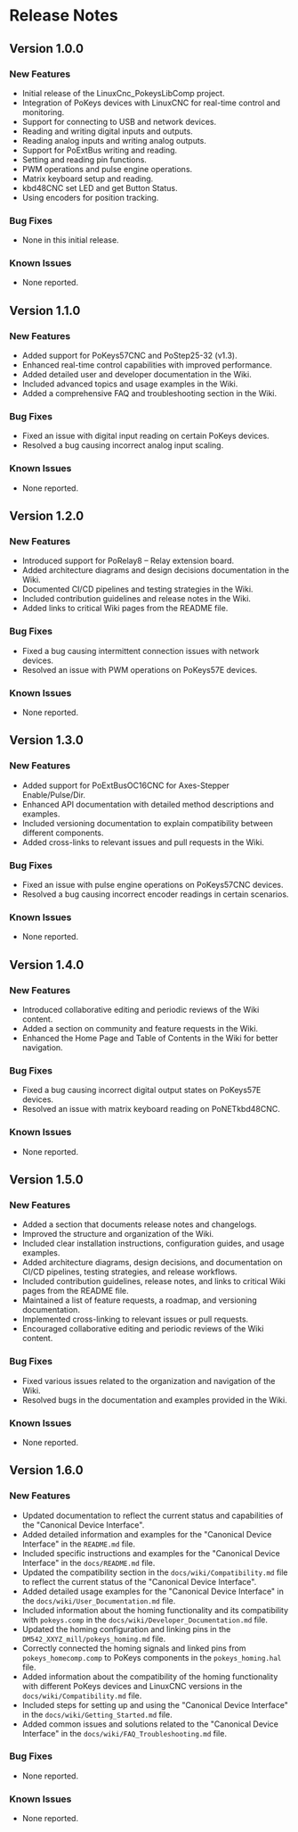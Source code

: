 # Release Notes

## Version 1.0.0

### New Features
- Initial release of the LinuxCnc_PokeysLibComp project.
- Integration of PoKeys devices with LinuxCNC for real-time control and monitoring.
- Support for connecting to USB and network devices.
- Reading and writing digital inputs and outputs.
- Reading analog inputs and writing analog outputs.
- Support for PoExtBus writing and reading.
- Setting and reading pin functions.
- PWM operations and pulse engine operations.
- Matrix keyboard setup and reading.
- kbd48CNC set LED and get Button Status.
- Using encoders for position tracking.

### Bug Fixes
- None in this initial release.

### Known Issues
- None reported.

## Version 1.1.0

### New Features
- Added support for PoKeys57CNC and PoStep25-32 (v1.3).
- Enhanced real-time control capabilities with improved performance.
- Added detailed user and developer documentation in the Wiki.
- Included advanced topics and usage examples in the Wiki.
- Added a comprehensive FAQ and troubleshooting section in the Wiki.

### Bug Fixes
- Fixed an issue with digital input reading on certain PoKeys devices.
- Resolved a bug causing incorrect analog input scaling.

### Known Issues
- None reported.

## Version 1.2.0

### New Features
- Introduced support for PoRelay8 – Relay extension board.
- Added architecture diagrams and design decisions documentation in the Wiki.
- Documented CI/CD pipelines and testing strategies in the Wiki.
- Included contribution guidelines and release notes in the Wiki.
- Added links to critical Wiki pages from the README file.

### Bug Fixes
- Fixed a bug causing intermittent connection issues with network devices.
- Resolved an issue with PWM operations on PoKeys57E devices.

### Known Issues
- None reported.

## Version 1.3.0

### New Features
- Added support for PoExtBusOC16CNC for Axes-Stepper Enable/Pulse/Dir.
- Enhanced API documentation with detailed method descriptions and examples.
- Included versioning documentation to explain compatibility between different components.
- Added cross-links to relevant issues and pull requests in the Wiki.

### Bug Fixes
- Fixed an issue with pulse engine operations on PoKeys57CNC devices.
- Resolved a bug causing incorrect encoder readings in certain scenarios.

### Known Issues
- None reported.

## Version 1.4.0

### New Features
- Introduced collaborative editing and periodic reviews of the Wiki content.
- Added a section on community and feature requests in the Wiki.
- Enhanced the Home Page and Table of Contents in the Wiki for better navigation.

### Bug Fixes
- Fixed a bug causing incorrect digital output states on PoKeys57E devices.
- Resolved an issue with matrix keyboard reading on PoNETkbd48CNC.

### Known Issues
- None reported.

## Version 1.5.0

### New Features
- Added a section that documents release notes and changelogs.
- Improved the structure and organization of the Wiki.
- Included clear installation instructions, configuration guides, and usage examples.
- Added architecture diagrams, design decisions, and documentation on CI/CD pipelines, testing strategies, and release workflows.
- Included contribution guidelines, release notes, and links to critical Wiki pages from the README file.
- Maintained a list of feature requests, a roadmap, and versioning documentation.
- Implemented cross-linking to relevant issues or pull requests.
- Encouraged collaborative editing and periodic reviews of the Wiki content.

### Bug Fixes
- Fixed various issues related to the organization and navigation of the Wiki.
- Resolved bugs in the documentation and examples provided in the Wiki.

### Known Issues
- None reported.

## Version 1.6.0

### New Features
- Updated documentation to reflect the current status and capabilities of the "Canonical Device Interface".
- Added detailed information and examples for the "Canonical Device Interface" in the `README.md` file.
- Included specific instructions and examples for the "Canonical Device Interface" in the `docs/README.md` file.
- Updated the compatibility section in the `docs/wiki/Compatibility.md` file to reflect the current status of the "Canonical Device Interface".
- Added detailed usage examples for the "Canonical Device Interface" in the `docs/wiki/User_Documentation.md` file.
- Included information about the homing functionality and its compatibility with `pokeys.comp` in the `docs/wiki/Developer_Documentation.md` file.
- Updated the homing configuration and linking pins in the `DM542_XXYZ_mill/pokeys_homing.md` file.
- Correctly connected the homing signals and linked pins from `pokeys_homecomp.comp` to PoKeys components in the `pokeys_homing.hal` file.
- Added information about the compatibility of the homing functionality with different PoKeys devices and LinuxCNC versions in the `docs/wiki/Compatibility.md` file.
- Included steps for setting up and using the "Canonical Device Interface" in the `docs/wiki/Getting_Started.md` file.
- Added common issues and solutions related to the "Canonical Device Interface" in the `docs/wiki/FAQ_Troubleshooting.md` file.

### Bug Fixes
- None reported.

### Known Issues
- None reported.
